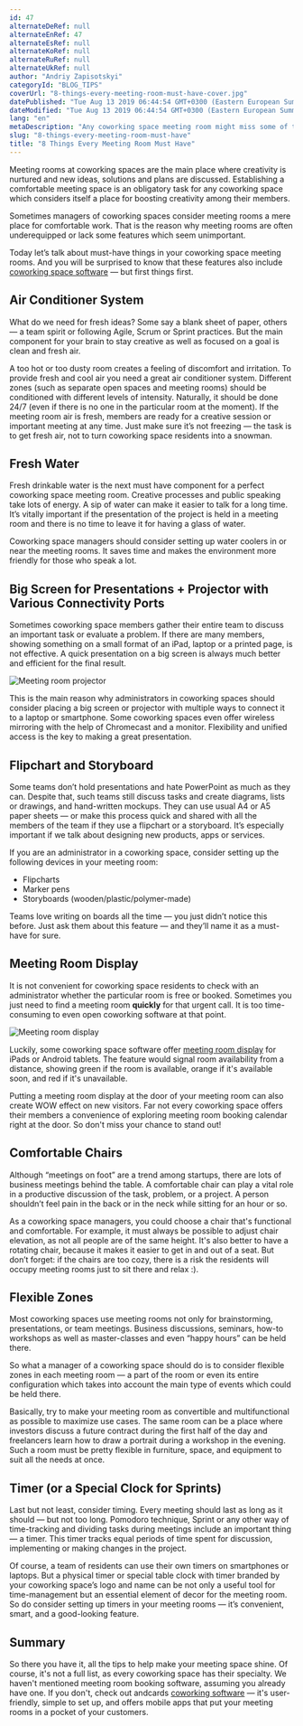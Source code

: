 ```yaml
---
id: 47
alternateDeRef: null
alternateEnRef: 47
alternateEsRef: null
alternateKoRef: null
alternateRuRef: null
alternateUkRef: null
author: "Andriy Zapisotskyi"
categoryId: "BLOG_TIPS"
coverUrl: "8-things-every-meeting-room-must-have-cover.jpg"
datePublished: "Tue Aug 13 2019 06:44:54 GMT+0300 (Eastern European Summer Time)"
dateModified: "Tue Aug 13 2019 06:44:54 GMT+0300 (Eastern European Summer Time)"
lang: "en"
metaDescription: "Any coworking space meeting room might miss some of these 8 must-have things. Go over the list and find out what your coworking space might lack."
slug: "8-things-every-meeting-room-must-have"
title: "8 Things Every Meeting Room Must Have"
---
```


Meeting rooms at coworking spaces are the main place where creativity is nurtured and new ideas, solutions and plans are discussed. Establishing a comfortable meeting space is an obligatory task for any coworking space which considers itself a place for boosting creativity among their members.

Sometimes managers of coworking spaces consider meeting rooms a mere place for comfortable work. That is the reason why meeting rooms are often underequipped or lack some features which seem unimportant. 

Today let’s talk about must-have things in your coworking space meeting rooms. And you will be surprised to know that these features also include [coworking space software](https://andcards.com) — but first things first.

## Air Conditioner System

What do we need for fresh ideas? Some say a blank sheet of paper, others — a team spirit or following Agile, Scrum or Sprint practices. But the main component for your brain to stay creative as well as focused on a goal is clean and fresh air.

A too hot or too dusty room creates a feeling of discomfort and irritation. To provide fresh and cool air you need a great air conditioner system. Different zones (such as separate open spaces and meeting rooms) should be conditioned with different levels of intensity. Naturally, it should be done 24/7 (even if there is no one in the particular room at the moment). If the meeting room air is fresh, members are ready for a creative session or important meeting at any time. Just make sure it’s not freezing — the task is to get fresh air, not to turn coworking space residents into a snowman.

## Fresh Water

Fresh drinkable water is the next must have component for a perfect coworking space meeting room. Creative processes and public speaking take lots of energy. A sip of water can make it easier to talk for a long time. It’s vitally important if the presentation of the project is held in a meeting room and there is no time to leave it for having a glass of water. 

Coworking space managers should consider setting up water coolers in or near the meeting rooms. It saves time and makes the environment more friendly for those who speak a lot.

## Big Screen for Presentations + Projector with Various Connectivity Ports

Sometimes coworking space members gather their entire team to discuss an important task or evaluate a problem. If there are many members, showing something on a small format of an iPad, laptop or a printed page, is not effective. A quick presentation on a big screen is always much better and efficient for the final result. 

![Meeting room projector](https://s3.ap-northeast-2.amazonaws.com/blogs.andcards.com/8-things-every-meeting-room-must-have-1.jpg|height=800,width=1600)

This is the main reason why administrators in coworking spaces should consider placing a big screen or projector with multiple ways to connect it to a laptop or smartphone. Some coworking spaces even offer wireless mirroring with the help of Chromecast and a monitor. Flexibility and unified access is the key to making a great presentation. 

## Flipchart and Storyboard

Some teams don’t hold presentations and hate PowerPoint as much as they can. Despite that, such teams still discuss tasks and create diagrams, lists or drawings, and hand-written mockups. They can use usual A4 or A5 paper sheets — or make this process quick and shared with all the members of the team if they use a flipchart or a storyboard. It’s especially important if we talk about designing new products, apps or services. 

If you are an administrator in a coworking space, consider setting up the following devices in your meeting room:

- Flipcharts
- Marker pens
- Storyboards (wooden/plastic/polymer-made)

Teams love writing on boards all the time — you just didn’t notice this before. Just ask them about this feature — and they’ll name it as a must-have for sure.

## Meeting Room Display

It is not convenient for coworking space residents to check with an administrator whether the particular room is free or booked. Sometimes you just need to find a meeting room **quickly** for that urgent call. It is too time-consuming to even open coworking software at that point. 

![Meeting room display](https://d7ccq1i35b0cj.cloudfront.net/andcards-bookings-room-display-en-1920-1200.png|height=1200,width=1920)

Luckily, some coworking space software offer [meeting room display](https://andcards.com/blog/software/meeting-room-display-software-andcards-kiosk) for iPads or Android tablets. The feature would signal room availability from a distance, showing green if the room is available, orange if it's available soon, and red if it's unavailable.

Putting a meeting room display at the door of your meeting room can also create WOW effect on new visitors. Far not every coworking space offers their members a convenience of exploring meeting room booking calendar right at the door. So don't miss your chance to stand out!

## Comfortable Chairs

Although “meetings on foot” are a trend among startups, there are lots of business meetings behind the table. A comfortable chair can play a vital role in a productive discussion of the task, problem, or a project. A person shouldn’t feel pain in the back or in the neck while sitting for an hour or so. 

As a coworking space managers, you could choose a chair that's functional and comfortable. For example, it must always be possible to adjust chair elevation, as not all people are of the same height. It's also better to have a rotating chair, because it makes it easier to get in and out of a seat. But don’t forget: if the chairs are too cozy, there is a risk the residents will occupy meeting rooms just to sit there and relax :). 

## Flexible Zones

Most coworking spaces use meeting rooms not only for brainstorming, presentations, or team meetings. Business discussions, seminars, how-to workshops as well as master-classes and even “happy hours” can be held there. 

So what a manager of a coworking space should do is to consider flexible zones in each meeting room — a part of the room or even its entire configuration which takes into account the main type of events which could be held there. 

Basically, try to make your meeting room as convertible and multifunctional as possible to maximize use cases. The same room can be a place where investors discuss a future contract during the first half of the day and freelancers learn how to draw a portrait during a workshop in the evening. Such a room must be pretty flexible in furniture, space, and equipment to suit all the needs at once. 

## Timer (or a Special Clock for Sprints)

Last but not least, consider timing. Every meeting should last as long as it should — but not too long. Pomodoro technique, Sprint or any other way of time-tracking and dividing tasks during meetings include an important thing — a timer. This timer tracks equal periods of time spent for discussion, implementing or making changes in the project. 

Of course, a team of residents can use their own timers on smartphones or laptops. But a physical timer or special table clock with timer branded by your coworking space’s logo and name can be not only a useful tool for time-management but an essential element of decor for the meeting room. So do consider setting up timers in your meeting rooms — it’s convenient, smart, and a good-looking feature. 

## Summary

So there you have it, all the tips to help make your meeting space shine. Of course, it's not a full list, as every coworking space has their specialty. We haven't mentioned meeting room booking software, assuming you already have one. If you don't, check out andcards [coworking software](https://andcards.com) — it's user-friendly, simple to set up, and offers mobile apps that put your meeting rooms in a pocket of your customers.
